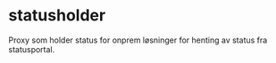 # statusholder
Proxy  som holder status for onprem løsninger for henting av status fra statusportal. 
